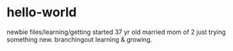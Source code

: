 # hello-world
newbie files/learning/getting started
37 yr old married mom of 2 just trying something new. branchingout learning & growing.
